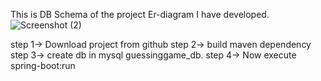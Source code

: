 This is DB Schema of the project
Er-diagram I have developed.
![Screenshot (2)](https://github.com/user-attachments/assets/79f5d847-ddef-4c42-abfd-ccea7f69a19d)

step 1->
Download project from github
step 2->
build maven dependency
step 3->
create db in mysql guessinggame_db.
step 4->
Now execute spring-boot:run



